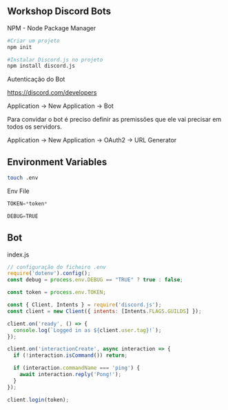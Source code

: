 
## Workshop Discord Bots

NPM - Node Package Manager

```python
#Criar um projeto
npm init

#Instalar Discord.js no projeto
npm install discord.js
```

Autenticação do Bot

https://discord.com/developers

Application -> New Application -> Bot

Para convidar o bot é preciso definir as premissões que ele vai precisar em todos os servidors.

Application -> New Application -> OAuth2 -> URL Generator

## Environment Variables

```bash
touch .env
```

Env File
```py
TOKEN=*token*

DEBUG=TRUE
```

## Bot

index.js
```js
// configuração do ficheiro .env
require('dotenv').config();
const debug = process.env.DEBUG == "TRUE" ? true : false;

const token = process.env.TOKEN;

const { Client, Intents } = require('discord.js');
const client = new Client({ intents: [Intents.FLAGS.GUILDS] });

client.on('ready', () => {
  console.log(`Logged in as ${client.user.tag}!`);
});

client.on('interactionCreate', async interaction => {
  if (!interaction.isCommand()) return;

  if (interaction.commandName === 'ping') {
    await interaction.reply('Pong!');
  }
});

client.login(token);
```

